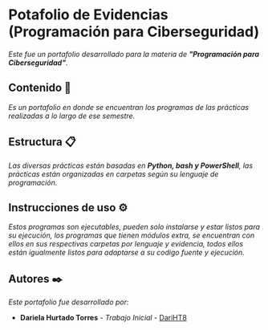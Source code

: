 # Potafolio de Evidencias (Programación para Ciberseguridad)

_Este fue un portafolio desarrollado para la materia de **"Programación para Ciberseguridad"**._

## Contenido 🚀

_Es un portafolio en donde se encuentran los programas de las prácticas realizadas a lo largo de ese semestre._

## Estructura 📋

_Las diversas prácticas están basadas en **Python, bash y PowerShell**, las prácticas están organizadas en carpetas según su lenguaje de programación._

## Instrucciones de uso ⚙️

_Estos programas son ejecutables, pueden solo instalarse y estar listos para su ejecución, los programas que tienen módulos extra, se encuentran con ellos en sus respectivas carpetas por lenguaje y evidencia, todos ellos están igualmente listos para adaptarse a su codigo fuente y ejecución._

## Autores ✒️

_Este portafolio fue desarrollado por:_

* **Dariela Hurtado Torres** - *Trabajo Inicial* - [DariHT8]([https://github.com/DariHT8])
